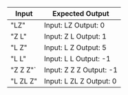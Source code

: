 | Input         |           Expected Output          |
| ------------- | -----------------------------------|
|  "LZ"         |       Input: LZ          Output: 0 |
|  "Z L"        |       Input: Z L         Output: 1 |
|  "L     Z"    |       Input: L     Z     Output: 5 |
|  "L     L"    |       Input: L     L     Output: -1|
|  "Z   Z   Z"` |       Input: Z   Z   Z   Output: -1|
|  "L  ZL Z"    |       Input: L  ZL Z     Output:  0|
